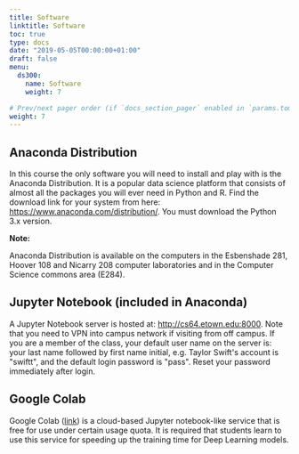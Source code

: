 ```yaml
---
title: Software
linktitle: Software
toc: true
type: docs
date: "2019-05-05T00:00:00+01:00"
draft: false
menu:
  ds300:
    name: Software
    weight: 7

# Prev/next pager order (if `docs_section_pager` enabled in `params.toml`)
weight: 7
---
```


## Anaconda Distribution

In this course the only software you will need to install and play with is the Anaconda Distribution. It is a popular data science platform that consists of almost all the packages you will ever need in Python and R. Find the download link for your system from here: https://www.anaconda.com/distribution/. You must download the Python 3.x version.

**Note:**

Anaconda Distribution is available on the computers in the Esbenshade 281, Hoover 108 and Nicarry 208 computer laboratories and in the Computer Science commons area (E284).

## Jupyter Notebook (included in Anaconda)

A Jupyter Notebook server is hosted at: http://cs64.etown.edu:8000. Note that you need to VPN into campus network if visiting from off campus. If you are a member of the class, your default user name on the server is: your last name followed by first name initial, e.g. Taylor Swift's account is "swiftt", and the default login password is "pass". Reset your password immediately after login.

## Google Colab

Google Colab ([link](https://colab.research.google.com/)) is a cloud-based Jupyter notebook-like service that is free for use under certain usage quota. It is required that students learn to use this service for speeding up the training time for Deep Learning models. 